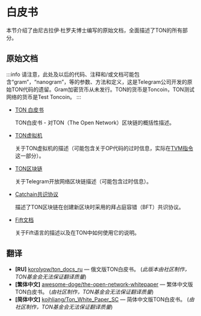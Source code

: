 # 白皮书

本节介绍了由尼古拉伊·杜罗夫博士编写的原始文档，全面描述了TON的所有部分。

## 原始文档

:::info
请注意，此处及以后的代码、注释和/或文档可能包含“gram”，“nanogram”，等的参数、方法和定义，这是Telegram公司开发的原始TON代码的遗留。Gram加密货币从未发行。TON的货币是Toncoin，TON测试网络的货币是Test Toncoin。
:::

* [TON 白皮书](https://docs.ton.org/ton.pdf)

  TON白皮书 - 对TON（The Open Network）区块链的概括性描述。

* [TON虚拟机](https://docs.ton.org/tvm.pdf)

  关于TON虚拟机的描述（可能包含关于OP代码的过时信息，实际在[TVM指令](https://docs.ton.org/learn/tvm-instructions/tvm-overview)这一部分）。

* [TON区块链](https://docs.ton.org/tblkch.pdf)

  关于Telegram开放网络区块链描述（可能包含过时信息）。

* [Catchain共识协议](https://docs.ton.org/catchain.pdf)

  描述了TON区块链在创建新区块时采用的拜占庭容错（BFT）共识协议。

* [Fift文档](https://docs.ton.org/fiftbase.pdf)

  关于Fift语言的描述以及在TON中如何使用它的说明。

## 翻译

* **\[RU]** [korolyow/ton_docs_ru](https://github.com/Korolyow/TON_docs_ru) — 俄文版TON白皮书。 (_此版本由社区制作，TON基金会无法保证翻译质量_)
* **\[繁体中文]** [awesome-doge/the-open-network-whitepaper](https://github.com/awesome-doge/TON_Paper/blob/main/zh_ton.pdf) — 繁体中文版TON白皮书。 (_由社区制作，TON基金会无法保证翻译质量_)
* **\[简体中文]** [kojhliang/Ton_White_Paper_SC](https://github.com/kojhliang/Ton_White_Paper_SC/blob/main/Ton%E5%8C%BA%E5%9D%97%E9%93%BE%E7%99%BD%E7%9A%AE%E4%B9%A6_%E7%AE%80%E4%BD%93%E4%B8%AD%E6%96%87%E7%89%88.pdf) — 简体中文版TON白皮书。 (_由社区制作，TON基金会无法保证翻译质量_)
